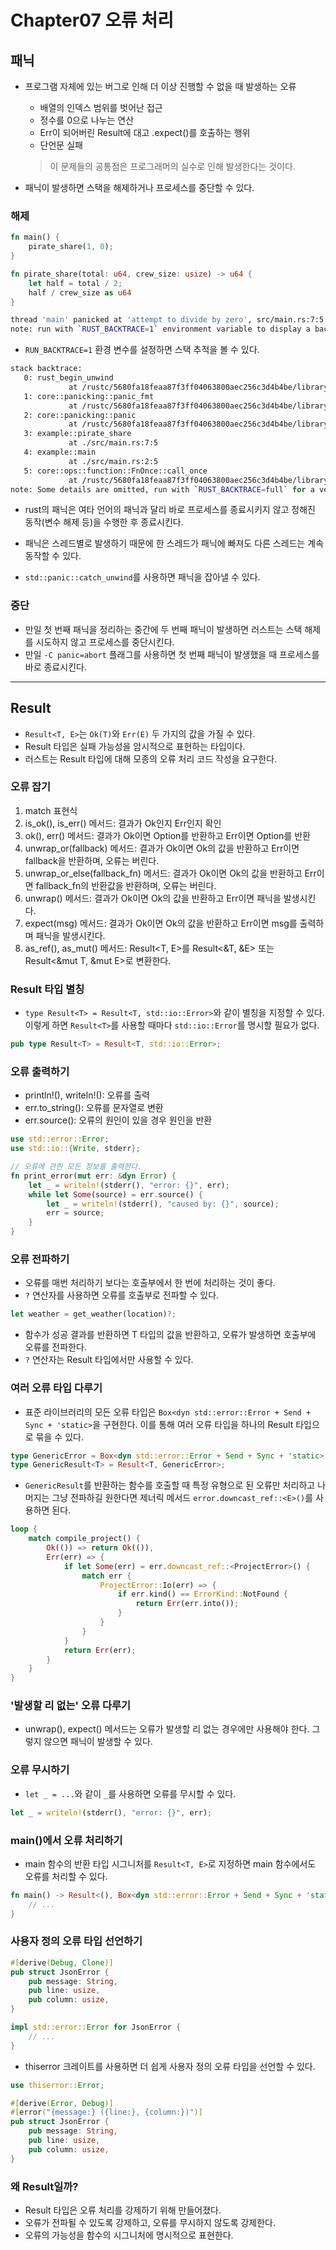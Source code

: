 # Chapter07 오류 처리

## 패닉

- 프로그램 자체에 있는 버그로 인해 더 이상 진행할 수 없을 때 발생하는 오류
    - 배열의 인덱스 범위를 벗어난 접근
    - 정수를 0으로 나누는 연산
    - Err이 되어버린 Result에 대고 .expect()를 호출하는 행위
    - 단언문 실패
    > 이 문제들의 공통점은 프로그래머의 실수로 인해 발생한다는 것이다.

- 패닉이 발생하면 스택을 해제하거나 프로세스를 중단할 수 있다.

### 해제

```rust
fn main() {
    pirate_share(1, 0);
}

fn pirate_share(total: u64, crew_size: usize) -> u64 {
    let half = total / 2;
    half / crew_size as u64
}
```
```bash
thread 'main' panicked at 'attempt to divide by zero', src/main.rs:7:5
note: run with `RUST_BACKTRACE=1` environment variable to display a backtrace
```

- `RUN_BACKTRACE=1` 환경 변수를 설정하면 스택 추적을 볼 수 있다.

```bash
stack backtrace:
   0: rust_begin_unwind
             at /rustc/5680fa18feaa87f3ff04063800aec256c3d4b4be/library/std/src/panicking.rs:593:5
   1: core::panicking::panic_fmt
             at /rustc/5680fa18feaa87f3ff04063800aec256c3d4b4be/library/core/src/panicking.rs:67:14
   2: core::panicking::panic
             at /rustc/5680fa18feaa87f3ff04063800aec256c3d4b4be/library/core/src/panicking.rs:117:5
   3: example::pirate_share
             at ./src/main.rs:7:5
   4: example::main
             at ./src/main.rs:2:5
   5: core::ops::function::FnOnce::call_once
             at /rustc/5680fa18feaa87f3ff04063800aec256c3d4b4be/library/core/src/ops/function.rs:250:5
note: Some details are omitted, run with `RUST_BACKTRACE=full` for a verbose backtrace.
```

- rust의 패닉은 여타 언어의 패닉과 달리 바로 프로세스를 종료시키지 않고 정해진 동작(변수 해제 등)을 수행한 후 종료시킨다.

- 패닉은 스레드별로 발생하기 때문에 한 스레드가 패닉에 빠져도 다른 스레드는 계속 동작할 수 있다.
- `std::panic::catch_unwind`를 사용하면 패닉을 잡아낼 수 있다.

### 중단

- 만일 첫 번째 패닉을 정리하는 중간에 두 번째 패닉이 발생하면 러스트는 스택 해제를 시도하지 않고 프로세스를 중단시킨다.
- 만일 `-C panic=abort` 플래그를 사용하면 첫 번째 패닉이 발생했을 때 프로세스를 바로 종료시킨다.

---

## Result

- `Result<T, E>`는 `Ok(T)`와 `Err(E)` 두 가지의 값을 가질 수 있다.
- Result 타입은 실패 가능성을 암시적으로 표현하는 타입이다.
- 러스트는 Result 타입에 대해 모종의 오류 처리 코드 작성을 요구한다.

### 오류 잡기

1. match 표현식
2. is_ok(), is_err() 메서드: 결과가 Ok인지 Err인지 확인
3. ok(), err() 메서드: 결과가 Ok이면 Option<T>를 반환하고 Err이면 Option<E>를 반환
4. unwrap_or(fallback) 메서드: 결과가 Ok이면 Ok의 값을 반환하고 Err이면 fallback을 반환하며, 오류는 버린다.
5. unwrap_or_else(fallback_fn) 메서드: 결과가 Ok이면 Ok의 값을 반환하고 Err이면 fallback_fn의 반환값을 반환하며, 오류는 버린다.
6. unwrap() 메서드: 결과가 Ok이면 Ok의 값을 반환하고 Err이면 패닉을 발생시킨다.
7. expect(msg) 메서드: 결과가 Ok이면 Ok의 값을 반환하고 Err이면 msg를 출력하며 패닉을 발생시킨다.
8. as_ref(), as_mut() 메서드: Result<T, E>를 Result<&T, &E> 또는 Result<&mut T, &mut E>로 변환한다.

### Result 타입 별칭

- `type Result<T> = Result<T, std::io::Error>`와 같이 별칭을 지정할 수 있다. 이렇게 하면 `Result<T>`를 사용할 때마다 `std::io::Error`를 명시할 필요가 없다.

```rust
pub type Result<T> = Result<T, std::io::Error>;
```

### 오류 출력하기

- println!(), writeln!(): 오류를 출력
- err.to_string(): 오류를 문자열로 변환
- err.source(): 오류의 원인이 있을 경우 원인을 반환

```rust
use std::error::Error;
use std::io::{Write, stderr};

// 오류에 관한 모든 정보를 출력한다.
fn print_error(mut err: &dyn Error) {
    let _ = writeln!(stderr(), "error: {}", err);
    while let Some(source) = err.source() {
        let _ = writeln!(stderr(), "caused by: {}", source);
        err = source;
    }
}
```

### 오류 전파하기

- 오류를 매번 처리하기 보다는 호출부에서 한 번에 처리하는 것이 좋다.
- `?` 연산자를 사용하면 오류를 호출부로 전파할 수 있다.

```rust
let weather = get_weather(location)?;
```

- 함수가 성공 결과를 반환하면 T 타입의 값을 반환하고, 오류가 발생하면 호출부에 오류를 전파한다.
- `?` 연산자는 Result 타입에서만 사용할 수 있다.

### 여러 오류 타입 다루기

- 표준 라이브러리의 모든 오류 타입은 `Box<dyn std::error::Error + Send + Sync + 'static>`을 구현한다. 이를 통해 여러 오류 타입을 하나의 Result 타입으로 묶을 수 있다.

```rust
type GenericError = Box<dyn std::error::Error + Send + Sync + 'static>;
type GenericResult<T> = Result<T, GenericError>;
```

- `GenericResult`를 반환하는 함수를 호출할 때 특정 유형으로 된 오류만 처리하고 나머지는 그냥 전파하길 원한다면 제너릭 메서드 `error.downcast_ref::<E>()`를 사용하면 된다.

```rust
loop {
    match compile_project() {
        Ok(()) => return Ok(()),
        Err(err) => {
            if let Some(err) = err.downcast_ref::<ProjectError>() {
                match err {
                    ProjectError::Io(err) => {
                        if err.kind() == ErrorKind::NotFound {
                            return Err(err.into());
                        }
                    }
                }
            }
            return Err(err);
        }
    }
}
```

### '발생할 리 없는' 오류 다루기

- unwrap(), expect() 메서드는 오류가 발생할 리 없는 경우에만 사용해야 한다. 그렇지 않으면 패닉이 발생할 수 있다.


### 오류 무시하기

- `let _ = ...`와 같이 `_`를 사용하면 오류를 무시할 수 있다.

```rust
let _ = writeln!(stderr(), "error: {}", err);
```

### main()에서 오류 처리하기

- main 함수의 반환 타입 시그니처를 `Result<T, E>`로 지정하면 main 함수에서도 오류를 처리할 수 있다.

```rust
fn main() -> Result<(), Box<dyn std::error::Error + Send + Sync + 'static>> {
    // ...
}
```

### 사용자 정의 오류 타입 선언하기

```rust
#[derive(Debug, Clone)]
pub struct JsonError {
    pub message: String,
    pub line: usize,
    pub column: usize,
}

impl std::error::Error for JsonError {
    // ...
}
```

- thiserror 크레이트를 사용하면 더 쉽게 사용자 정의 오류 타입을 선언할 수 있다.

```rust
use thiserror::Error;

#[derive(Error, Debug)]
#[error("{message:} ({line:}, {column:})")]
pub struct JsonError {
    pub message: String,
    pub line: usize,
    pub column: usize,
}
```

### 왜 Result일까?

- Result 타입은 오류 처리를 강제하기 위해 만들어졌다.
- 오류가 전파될 수 있도록 강제하고, 오류를 무시하지 않도록 강제한다.
- 오류의 가능성을 함수의 시그니처에 명시적으로 표현한다.

